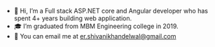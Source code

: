 - 👋 Hi, I’m a Full stack ASP.NET core and Angular developer who has spent 4+ years building web application.
- 🎓 I’m graduated from MBM Engineering college in 2019. 
- 📧 You can email me at er.shivanikhandelwal@gmail.com

<!---
ershivanikhandelwal/ershivanikhandelwal is a ✨ special ✨ repository because its `README.md` (this file) appears on your GitHub profile.
You can click the Preview link to take a look at your changes.
--->
